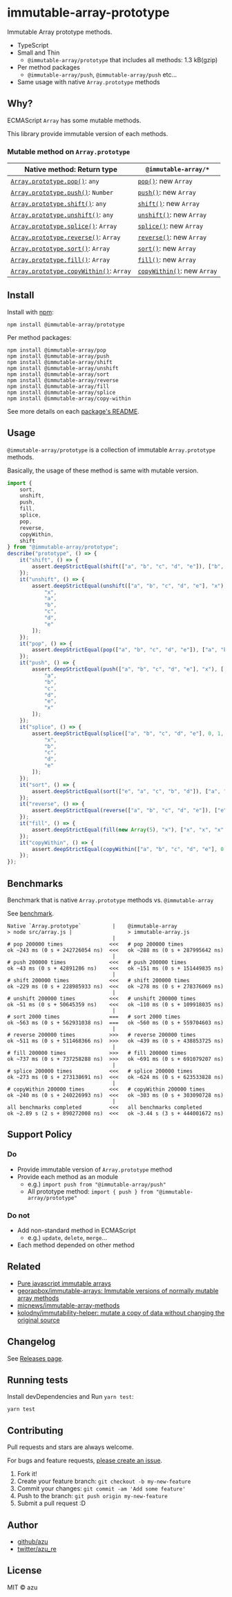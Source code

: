 # immutable-array-prototype

Immutable Array prototype methods.

- TypeScript
- Small and Thin
    - `@immutable-array/prototype` that includes all methods: 1.3 kB(gzip)
- Per method packages
    - `@immutable-array/push`, `@immutable-array/push` etc...
- Same usage with native `Array.prototype` methods

## Why?

ECMAScript `Array` has some mutable methods.

This library provide immutable version of each methods.

### Mutable method on `Array.prototype`

| Native method: Return type               | `@immutable-array/*`                       |
| ---------------------------------------- | ---------------------------------------- |
| [`Array.prototype.pop()`](https://developer.mozilla.org/ja/docs/Web/JavaScript/Reference/Global_Objects/Array/pop): `any`| [`pop()`](packages/pop): new  `Array` |
| [`Array.prototype.push()`](https://developer.mozilla.org/ja/docs/Web/JavaScript/Reference/Global_Objects/Array/push): `Number`| [`push()`](packages/push): new  `Array` |
| [`Array.prototype.shift()`](https://developer.mozilla.org/ja/docs/Web/JavaScript/Reference/Global_Objects/Array/shift): `any`| [`shift()`](packages/shift): new  `Array` |
| [`Array.prototype.unshift()`](https://developer.mozilla.org/ja/docs/Web/JavaScript/Reference/Global_Objects/Array/unshift): `any`| [`unshift()`](packages/unshift): new  `Array` |
| [`Array.prototype.splice()`](https://developer.mozilla.org/ja/docs/Web/JavaScript/Reference/Global_Objects/Array/splice): `Array`| [`splice()`](packages/splice): new  `Array` |
| [`Array.prototype.reverse()`](https://developer.mozilla.org/ja/docs/Web/JavaScript/Reference/Global_Objects/Array/reverse): `Array`| [`reverse()`](packages/sort): new `Array` |
| [`Array.prototype.sort()`](https://developer.mozilla.org/ja/docs/Web/JavaScript/Reference/Global_Objects/Array/sort): `Array`| [`sort()`](packages/sort): new  `Array` |
| [`Array.prototype.fill()`](https://developer.mozilla.org/ja/docs/Web/JavaScript/Reference/Global_Objects/Array/fill): `Array`| [`fill()`](packages/fill): new `Array` |
| [`Array.prototype.copyWithin()`](https://developer.mozilla.org/ja/docs/Web/JavaScript/Reference/Global_Objects/Array/copyWithin): `Array`| [`copyWithin()`](packages/copy-within): new `Array` |


## Install

Install with [npm](https://www.npmjs.com/):

    npm install @immutable-array/prototype

Per method packages:

    npm install @immutable-array/pop
    npm install @immutable-array/push
    npm install @immutable-array/shift
    npm install @immutable-array/unshift
    npm install @immutable-array/sort
    npm install @immutable-array/reverse
    npm install @immutable-array/fill
    npm install @immutable-array/splice
    npm install @immutable-array/copy-within

See more details on each [package's README](./packages/).

## Usage

`@immutable-array/prototype` is a collection of immutable `Array.prototype` methods.

Basically, the usage of these method is same with mutable version.

```js
import {
    sort,
    unshift,
    push,
    fill,
    splice,
    pop,
    reverse,
    copyWithin,
    shift
} from "@immutable-array/prototype";
describe("prototype", () => {
    it("shift", () => {
        assert.deepStrictEqual(shift(["a", "b", "c", "d", "e"]), ["b", "c", "d", "e"]);
    });
    it("unshift", () => {
        assert.deepStrictEqual(unshift(["a", "b", "c", "d", "e"], "x"), [
            "x",
            "a",
            "b",
            "c",
            "d",
            "e"
        ]);
    });
    it("pop", () => {
        assert.deepStrictEqual(pop(["a", "b", "c", "d", "e"]), ["a", "b", "c", "d"]);
    });
    it("push", () => {
        assert.deepStrictEqual(push(["a", "b", "c", "d", "e"], "x"), [
            "a",
            "b",
            "c",
            "d",
            "e",
            "x"
        ]);
    });
    it("splice", () => {
        assert.deepStrictEqual(splice(["a", "b", "c", "d", "e"], 0, 1, "x"), [
            "x",
            "b",
            "c",
            "d",
            "e"
        ]);
    });
    it("sort", () => {
        assert.deepStrictEqual(sort(["e", "a", "c", "b", "d"]), ["a", "b", "c", "d", "e"]);
    });
    it("reverse", () => {
        assert.deepStrictEqual(reverse(["a", "b", "c", "d", "e"]), ["e", "d", "c", "b", "a"]);
    });
    it("fill", () => {
        assert.deepStrictEqual(fill(new Array(5), "x"), ["x", "x", "x", "x", "x"]);
    });
    it("copyWithin", () => {
        assert.deepStrictEqual(copyWithin(["a", "b", "c", "d", "e"], 0, 3, 4), ["d", "b", "c", "d", "e"]);
    });
});

```

## Benchmarks

Benchmark that is native `Array.prototype` methods vs. `@immutable-array`

See [benchmark](packages/benchmark).
    
    Native `Array.prototype`          |    @immutable-array
    > node src/array.js |                  > immutable-array.js
                                      |
    # pop 200000 times               <<<   # pop 200000 times
    ok ~243 ms (0 s + 242726054 ns)  <<<   ok ~288 ms (0 s + 287995642 ns)
                                      |
    # push 200000 times              <<<   # push 200000 times
    ok ~43 ms (0 s + 42891286 ns)    <<<   ok ~151 ms (0 s + 151449835 ns)
                                      |
    # shift 200000 times             <<<   # shift 200000 times
    ok ~229 ms (0 s + 228985933 ns)  <<<   ok ~278 ms (0 s + 278376069 ns)
                                      |
    # unshift 200000 times           <<<   # unshift 200000 times
    ok ~51 ms (0 s + 50645359 ns)    <<<   ok ~110 ms (0 s + 109918035 ns)
                                      |
    # sort 2000 times                ===   # sort 2000 times
    ok ~563 ms (0 s + 562931038 ns)  ===   ok ~560 ms (0 s + 559704603 ns)
                                      |
    # reverse 200000 times           >>>   # reverse 200000 times
    ok ~511 ms (0 s + 511468366 ns)  >>>   ok ~439 ms (0 s + 438853725 ns)
                                      |
    # fill 200000 times              >>>   # fill 200000 times
    ok ~737 ms (0 s + 737258288 ns)  >>>   ok ~691 ms (0 s + 691079207 ns)
                                      |
    # splice 200000 times            <<<   # splice 200000 times
    ok ~273 ms (0 s + 273138691 ns)  <<<   ok ~624 ms (0 s + 623533828 ns)
                                      |
    # copyWithin 200000 times        <<<   # copyWithin 200000 times
    ok ~240 ms (0 s + 240226993 ns)  <<<   ok ~303 ms (0 s + 303090728 ns)
                                      |
    all benchmarks completed         <<<   all benchmarks completed
    ok ~2.89 s (2 s + 890272008 ns)  <<<   ok ~3.44 s (3 s + 444001672 ns)

## Support Policy

### Do

- Provide immutable version of `Array.prototype` method
- Provide each method as an module
    - e.g.) `import push from "@immutable-array/push"`
    - All prototype method: `import { push } from "@immutable-array/prototype"`

### Do not

- Add non-standard method in ECMAScript
    - e.g.) `update`, `delete`, `merge`...
- Each method depended on other method

## Related

- [Pure javascript immutable arrays](https://vincent.billey.me/pure-javascript-immutable-array/ "Pure javascript immutable arrays")
- [georapbox/immutable-arrays: Immutable versions of normally mutable array methods](https://github.com/georapbox/immutable-arrays "georapbox/immutable-arrays: Immutable versions of normally mutable array methods")
- [micnews/immutable-array-methods](https://github.com/micnews/immutable-array-methods "micnews/immutable-array-methods")
- [kolodny/immutability-helper: mutate a copy of data without changing the original source](https://github.com/kolodny/immutability-helper "kolodny/immutability-helper: mutate a copy of data without changing the original source")

## Changelog

See [Releases page](https://github.com/azu/immutable-array-prototype/releases).

## Running tests

Install devDependencies and Run `yarn test`:

    yarn test

## Contributing

Pull requests and stars are always welcome.

For bugs and feature requests, [please create an issue](https://github.com/azu/immutable-array-prototype/issues).

1. Fork it!
2. Create your feature branch: `git checkout -b my-new-feature`
3. Commit your changes: `git commit -am 'Add some feature'`
4. Push to the branch: `git push origin my-new-feature`
5. Submit a pull request :D

## Author

- [github/azu](https://github.com/azu)
- [twitter/azu_re](https://twitter.com/azu_re)

## License

MIT © azu
